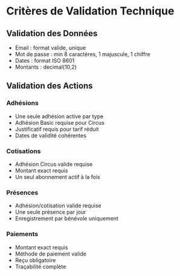 # Critères de Validation Technique

## Validation des Données
- Email : format valide, unique
- Mot de passe : min 8 caractères, 1 majuscule, 1 chiffre
- Dates : format ISO 8601
- Montants : decimal(10,2)

## Validation des Actions
### Adhésions
- Une seule adhésion active par type
- Adhésion Basic requise pour Circus
- Justificatif requis pour tarif réduit
- Dates de validité cohérentes

### Cotisations
- Adhésion Circus valide requise
- Montant exact requis
- Un seul abonnement actif à la fois

### Présences
- Adhésion/cotisation valide requise
- Une seule présence par jour
- Enregistrement par bénévole uniquement

### Paiements
- Montant exact requis
- Méthode de paiement valide
- Reçu obligatoire
- Traçabilité complète 